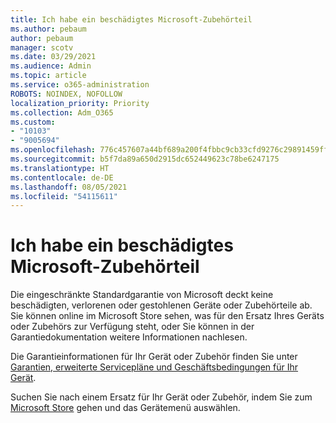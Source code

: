 ```yaml
---
title: Ich habe ein beschädigtes Microsoft-Zubehörteil
ms.author: pebaum
author: pebaum
manager: scotv
ms.date: 03/29/2021
ms.audience: Admin
ms.topic: article
ms.service: o365-administration
ROBOTS: NOINDEX, NOFOLLOW
localization_priority: Priority
ms.collection: Adm_O365
ms.custom:
- "10103"
- "9005694"
ms.openlocfilehash: 776c457607a44bf689a200f4fbbc9cb33cfd9276c29891459ffb4d8a77a3c266
ms.sourcegitcommit: b5f7da89a650d2915dc652449623c78be6247175
ms.translationtype: HT
ms.contentlocale: de-DE
ms.lasthandoff: 08/05/2021
ms.locfileid: "54115611"
---
```

# <a name="i-have-a-damaged-microsoft-accessory"></a>Ich habe ein beschädigtes Microsoft-Zubehörteil

Die eingeschränkte Standardgarantie von Microsoft deckt keine beschädigten, verlorenen oder gestohlenen Geräte oder Zubehörteile ab. Sie können online im Microsoft Store sehen, was für den Ersatz Ihres Geräts oder Zubehörs zur Verfügung steht, oder Sie können in der Garantiedokumentation weitere Informationen nachlesen.

Die Garantieinformationen für Ihr Gerät oder Zubehör finden Sie unter [Garantien, erweiterte Servicepläne und Geschäftsbedingungen für Ihr Gerät](https://support.microsoft.com/topic/warranties-extended-service-plans-and-terms-conditions-for-your-device-eedf7a23-84a7-1a47-480b-0e10503eedf5).

Suchen Sie nach einem Ersatz für Ihr Gerät oder Zubehör, indem Sie zum [Microsoft Store](https://www.microsoft.com/) gehen und das Gerätemenü auswählen.